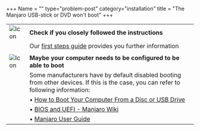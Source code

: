 +++
Name = ""
type="problem-post"
category="installation"
title = "The Manjaro USB-stick or DVD won't boot"
+++

|   |   |
|---|---|
| ![Icon](;baseurl;/img/actions/question.svg) | **Check if you closely followed the instructions** |
|                                             | Our [first steps guide](;baseurl;support/firststeps#making-a-live-system) provides you further information |
|   |   |
| ![Icon](;baseurl;/img/actions/warning.svg) | **Maybe your computer needs to be configured to be able to boot** |
|                                                   | Some manufacturers have by default disabled booting from other devices. If this is the case, you can refer to following information:|
|                                             | • [How to Boot Your Computer From a Disc or USB Drive](http://www.howtogeek.com/129815/beginner-geek-how-to-change-the-boot-order-in-your-computers-bios/)|
|                                             | • [BIOS and UEFI - Manjaro Wiki](https://wiki.manjaro.org/index.php?title=BIOS_and_UEFI)|
|                                             | • [Manjaro User Guide](;baseurl;support/userguide)|

